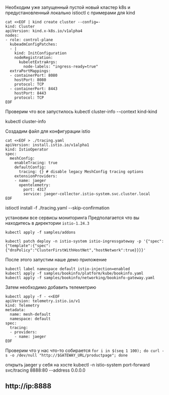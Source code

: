 Необходим уже запущенный пустой новый кластер k8s и предустановленный локально istioctl с примерами
для kind
```
cat <<EOF | kind create cluster --config=-
kind: Cluster
apiVersion: kind.x-k8s.io/v1alpha4
nodes:
- role: control-plane
  kubeadmConfigPatches:
  - |
    kind: InitConfiguration
    nodeRegistration:
      kubeletExtraArgs:
        node-labels: "ingress-ready=true"
  extraPortMappings:
  - containerPort: 8080
    hostPort: 8080
    protocol: TCP
  - containerPort: 8443
    hostPort: 8443
    protocol: TCP
EOF
```
Проверим что все запустилось
kubectl cluster-info --context kind-kind

kubectl cluster-info

Создадим файл для конфигурации istio
```
cat <<EOF > ./tracing.yaml
apiVersion: install.istio.io/v1alpha1
kind: IstioOperator
spec:
  meshConfig:
    enableTracing: true
    defaultConfig:
      tracing: {} # disable legacy MeshConfig tracing options
    extensionProviders:
    - name: jaeger
      opentelemetry:
        port: 4317
        service: jaeger-collector.istio-system.svc.cluster.local
EOF
```

istioctl install -f ./tracing.yaml --skip-confirmation

установим все сервисы мониторинга
Предполагается что вы находитесь в директории `istio-1.24.3`

`kubectl apply -f samples/addons`

`kubectl patch deploy -n istio-system istio-ingressgateway -p '{"spec":{"template":{"spec":{"dnsPolicy":"ClusterFirstWithHostNet","hostNetwork":true}}}}'`


После этого запустим наше демо приложение
```
kubectl label namespace default istio-injection=enabled
kubectl apply -f samples/bookinfo/platform/kube/bookinfo.yaml
kubectl apply -f samples/bookinfo/networking/bookinfo-gateway.yaml
```


Затем необходимо добавить телеметрию
```
kubectl apply -f - <<EOF
apiVersion: telemetry.istio.io/v1
kind: Telemetry
metadata:
  name: mesh-default
  namespace: default
spec:
  tracing:
  - providers:
    - name: jaeger
EOF
```

Проверим что у нас что-то собирается
`for i in $(seq 1 100); do curl -s -o /dev/null "http://$GATEWAY_URL/productpage"; done`

открыть jaeger у себя на хосте
kubectl -n istio-system port-forward svc/tracing 8888:80 --address 0.0.0.0

http://ip:8888
---


